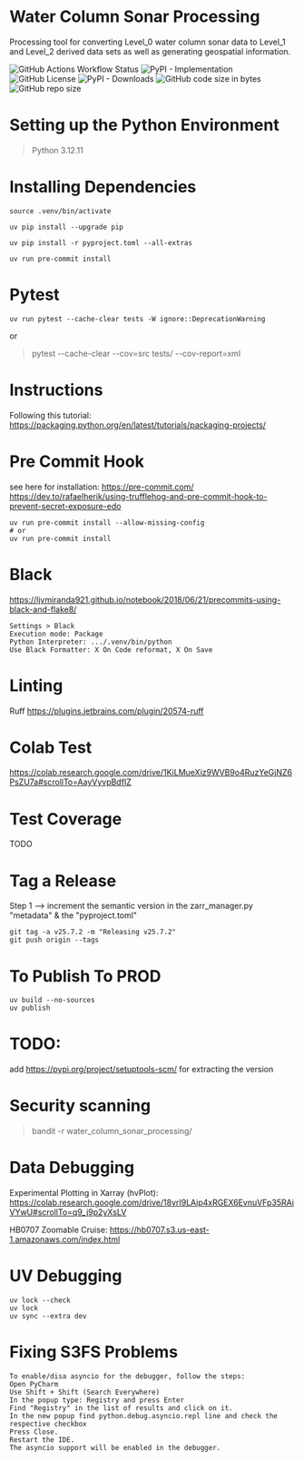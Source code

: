 # Water Column Sonar Processing
Processing tool for converting Level_0 water column sonar data to Level_1 and Level_2 derived data sets as well as generating geospatial information.

![GitHub Actions Workflow Status](https://img.shields.io/github/actions/workflow/status/CI-CMG/water-column-sonar-processing/test_action.yaml)
![PyPI - Implementation](https://img.shields.io/pypi/v/ci-cmg-water-column-sonar-processing) ![GitHub License](https://img.shields.io/github/license/CI-CMG/water-column-sonar-processing) ![PyPI - Downloads](https://img.shields.io/pypi/dd/ci-cmg-water-column-sonar-processing) ![GitHub code size in bytes](https://img.shields.io/github/languages/code-size/CI-CMG/water-column-sonar-processing) ![GitHub repo size](https://img.shields.io/github/repo-size/CI-CMG/water-column-sonar-processing)

# Setting up the Python Environment
> Python 3.12.11

# Installing Dependencies
```
source .venv/bin/activate

uv pip install --upgrade pip

uv pip install -r pyproject.toml --all-extras

uv run pre-commit install
```

# Pytest
```
uv run pytest --cache-clear tests -W ignore::DeprecationWarning
```
or
> pytest --cache-clear --cov=src tests/ --cov-report=xml

# Instructions
Following this tutorial:
https://packaging.python.org/en/latest/tutorials/packaging-projects/

# Pre Commit Hook
see here for installation: https://pre-commit.com/
https://dev.to/rafaelherik/using-trufflehog-and-pre-commit-hook-to-prevent-secret-exposure-edo
```
uv run pre-commit install --allow-missing-config
# or
uv run pre-commit install
```

# Black
https://ljvmiranda921.github.io/notebook/2018/06/21/precommits-using-black-and-flake8/
```
Settings > Black
Execution mode: Package
Python Interpreter: .../.venv/bin/python
Use Black Formatter: X On Code reformat, X On Save
```

# Linting
Ruff
https://plugins.jetbrains.com/plugin/20574-ruff

# Colab Test
https://colab.research.google.com/drive/1KiLMueXiz9WVB9o4RuzYeGjNZ6PsZU7a#scrollTo=AayVyvpBdfIZ

# Test Coverage
TODO

# Tag a Release
Step 1 --> increment the semantic version in the zarr_manager.py "metadata" & the "pyproject.toml"
```commandline
git tag -a v25.7.2 -m "Releasing v25.7.2"
git push origin --tags
```

# To Publish To PROD
```
uv build --no-sources
uv publish
```

# TODO:
add https://pypi.org/project/setuptools-scm/
for extracting the version

# Security scanning
> bandit -r water_column_sonar_processing/

# Data Debugging
Experimental Plotting in Xarray (hvPlot):
https://colab.research.google.com/drive/18vrI9LAip4xRGEX6EvnuVFp35RAiVYwU#scrollTo=q9_j9p2yXsLV

HB0707 Zoomable Cruise:
https://hb0707.s3.us-east-1.amazonaws.com/index.html


# UV Debugging
```
uv lock --check
uv lock
uv sync --extra dev
```

# Fixing S3FS Problems
```commandline
To enable/disa asyncio for the debugger, follow the steps:
Open PyCharm
Use Shift + Shift (Search Everywhere)
In the popup type: Registry and press Enter
Find "Registry" in the list of results and click on it.
In the new popup find python.debug.asyncio.repl line and check the respective checkbox
Press Close.
Restart the IDE.
The asyncio support will be enabled in the debugger.
```
